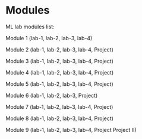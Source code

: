 # Modules
ML lab modules list:

Module 1
(lab-1,
lab-2,
lab-3,
lab-4)

Module 2
(lab-1,
lab-2,
lab-3,
lab-4,
Project)

Module 3
(lab-1,
lab-2,
lab-3,
lab-4,
Project)

Module 4
(lab-1,
lab-2,
lab-3,
lab-4,
Project)

Module 5
(lab-1,
lab-2,
lab-3,
lab-4,
Project)

Module 6
(lab-1,
lab-2,
lab-3,
Project)

Module 7
(lab-1,
lab-2,
lab-3,
lab-4,
Project)

Module 8
(lab-1,
lab-2,
lab-3,
lab-4,
Project)

Module 9
(lab-1,
lab-2,
lab-3,
lab-4,
Project
Project II)
